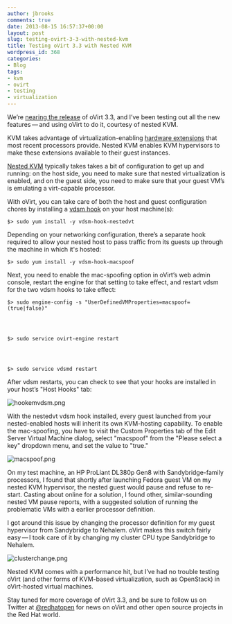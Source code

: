 ```yaml
---
author: jbrooks
comments: true
date: 2013-08-15 16:57:37+00:00
layout: post
slug: testing-ovirt-3-3-with-nested-kvm
title: Testing oVirt 3.3 with Nested KVM
wordpress_id: 368
categories:
- Blog
tags:
- kvm
- ovirt
- testing
- virtualization
---
```


We’re [nearing the release](http://www.ovirt.org/OVirt_3.3_release-management) of oVirt 3.3, and I’ve been testing out all the new features — and using oVirt to do it, courtesy of nested KVM.

KVM takes advantage of virtualization-enabling [hardware extensions](http://en.wikipedia.org/wiki/X86_virtualization#Hardware_assist) that most recent processors provide. Nested KVM enables KVM hypervisors to make these extensions available to their guest instances.

[Nested KVM](https://github.com/torvalds/linux/blob/master/Documentation/virtual/kvm/nested-vmx.txt) typically takes takes a bit of configuration to get up and running: on the host side, you need to make sure that nested virtualization is enabled, and on the guest side, you need to make sure that your guest VM’s is emulating a virt-capable processor.

With oVirt, you can take care of both the host and guest configuration chores by installing a [vdsm hook](http://www.ovirt.org/VDSM-Hooks) on your host machine(s):

    
    $> sudo yum install -y vdsm-hook-nestedvt


Depending on your networking configuration, there’s a separate hook required to allow your nested host to pass traffic from its guests up through the machine in which it's hosted:

    
    $> sudo yum install -y vdsm-hook-macspoof


Next, you need to enable the mac-spoofing option in oVirt’s web admin console, restart the engine for that setting to take effect, and restart vdsm for the two vdsm hooks to take effect:

    
    $> sudo engine-config -s "UserDefinedVMProperties=macspoof=(true|false)"



    
    $> sudo service ovirt-engine restart



    
    $> sudo service vdsmd restart


After vdsm restarts, you can check to see that your hooks are installed in your host’s "Host Hooks" tab:


![hookemvdsm.png](blog/hookemvdsm.png)


With the nestedvt vdsm hook installed, every guest launched from your nested-enabled hosts will inherit its own KVM-hosting capability. To enable the mac-spoofing, you have to visit the Custom Properties tab of the Edit Server Virtual Machine dialog, select "macspoof" from the "Please select a key" dropdown menu, and set the value to "true."


![macspoof.png](blog/macspoof.png)


On my test machine, an HP ProLiant DL380p Gen8 with Sandybridge-family processors, I found that shortly after launching Fedora guest VM on my nested KVM hypervisor, the nested guest would pause and refuse to re-start. Casting about online for a solution, I found other, similar-sounding nested VM pause reports, with a suggested solution of running the problematic VMs with a earlier processor definition.

I got around this issue by changing the processor definition for my guest hypervisor from Sandybridge to Nehalem. oVirt makes this switch fairly easy — I took care of it by changing my cluster CPU type Sandybridge to Nehalem.


![clusterchange.png](blog/clusterchange.png)


Nested KVM comes with a performance hit, but I’ve had no trouble testing oVirt (and other forms of KVM-based virtualization, such as OpenStack) in oVirt-hosted virtual machines.

Stay tuned for more coverage of oVirt 3.3, and be sure to follow us on Twitter at [@redhatopen](https://twitter.com/redhatopen) for news on oVirt and other open source projects in the Red Hat world.
